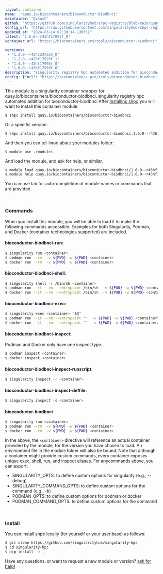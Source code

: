 ```yaml
---
layout: container
name:  "quay.io/biocontainers/bioconductor-biodbnci"
maintainer: "@vsoch"
github: "https://github.com/singularityhub/shpc-registry/blob/main/quay.io/biocontainers/bioconductor-biodbnci/container.yaml"
config_url: "https://raw.githubusercontent.com/singularityhub/shpc-registry/main/quay.io/biocontainers/bioconductor-biodbnci/container.yaml"
updated_at: "2024-03-14 02:39:14.130751"
latest: "1.6.0--r43hf17093f_0"
container_url: "https://biocontainers.pro/tools/bioconductor-biodbnci"

versions:
 - "1.2.0--r42hc247a5b_0"
 - "1.2.0--r42hf17093f_1"
 - "1.4.0--r43hf17093f_0"
 - "1.6.0--r43hf17093f_0"
description: "singularity registry hpc automated addition for bioconductor-biodbnci"
config: {"url": "https://biocontainers.pro/tools/bioconductor-biodbnci", "maintainer": "@vsoch", "description": "singularity registry hpc automated addition for bioconductor-biodbnci", "latest": {"1.6.0--r43hf17093f_0": "sha256:c5140a89e40550c53d3dfbc35e935f7b6f5ef20026a64529b5b3475498bc7003"}, "tags": {"1.2.0--r42hc247a5b_0": "sha256:8d0deda2a9e4bafa50760cd5ba9df461051e744330ccee2d915c09feba5cf1ed", "1.2.0--r42hf17093f_1": "sha256:11d4d14f9c432be0b9e8ec3da37809f6b4fb902127194ca977053757941fc2bc", "1.4.0--r43hf17093f_0": "sha256:2bcdabcffcc22b8a099d12fa6dbd5e96e5f9d5018245528ab67eae6c93a00df9", "1.6.0--r43hf17093f_0": "sha256:c5140a89e40550c53d3dfbc35e935f7b6f5ef20026a64529b5b3475498bc7003"}, "docker": "quay.io/biocontainers/bioconductor-biodbnci"}
---
```


This module is a singularity container wrapper for quay.io/biocontainers/bioconductor-biodbnci.
singularity registry hpc automated addition for bioconductor-biodbnci
After [installing shpc](#install) you will want to install this container module:


```bash
$ shpc install quay.io/biocontainers/bioconductor-biodbnci
```

Or a specific version:

```bash
$ shpc install quay.io/biocontainers/bioconductor-biodbnci:1.6.0--r43hf17093f_0
```

And then you can tell lmod about your modules folder:

```bash
$ module use ./modules
```

And load the module, and ask for help, or similar.

```bash
$ module load quay.io/biocontainers/bioconductor-biodbnci/1.6.0--r43hf17093f_0
$ module help quay.io/biocontainers/bioconductor-biodbnci/1.6.0--r43hf17093f_0
```

You can use tab for auto-completion of module names or commands that are provided.

<br>

### Commands

When you install this module, you will be able to load it to make the following commands accessible.
Examples for both Singularity, Podman, and Docker (container technologies supported) are included.

#### bioconductor-biodbnci-run:

```bash
$ singularity run <container>
$ podman run --rm  -v ${PWD} -w ${PWD} <container>
$ docker run --rm  -v ${PWD} -w ${PWD} <container>
```

#### bioconductor-biodbnci-shell:

```bash
$ singularity shell -s /bin/sh <container>
$ podman run --it --rm --entrypoint /bin/sh  -v ${PWD} -w ${PWD} <container>
$ docker run --it --rm --entrypoint /bin/sh  -v ${PWD} -w ${PWD} <container>
```

#### bioconductor-biodbnci-exec:

```bash
$ singularity exec <container> "$@"
$ podman run --it --rm --entrypoint ""  -v ${PWD} -w ${PWD} <container> "$@"
$ docker run --it --rm --entrypoint ""  -v ${PWD} -w ${PWD} <container> "$@"
```

#### bioconductor-biodbnci-inspect:

Podman and Docker only have one inspect type.

```bash
$ podman inspect <container>
$ docker inspect <container>
```

#### bioconductor-biodbnci-inspect-runscript:

```bash
$ singularity inspect -r <container>
```

#### bioconductor-biodbnci-inspect-deffile:

```bash
$ singularity inspect -d <container>
```



#### bioconductor-biodbnci

```bash
$ singularity run <container>
$ podman run --rm  -v ${PWD} -w ${PWD} <container>
$ docker run --rm  -v ${PWD} -w ${PWD} <container>
```


In the above, the `<container>` directive will reference an actual container provided
by the module, for the version you have chosen to load. An environment file in the
module folder will also be bound. Note that although a container
might provide custom commands, every container exposes unique exec, shell, run, and
inspect aliases. For anycommands above, you can export:

 - SINGULARITY_OPTS: to define custom options for singularity (e.g., --debug)
 - SINGULARITY_COMMAND_OPTS: to define custom options for the command (e.g., -b)
 - PODMAN_OPTS: to define custom options for podman or docker
 - PODMAN_COMMAND_OPTS: to define custom options for the command

<br>

### Install

You can install shpc locally (for yourself or your user base) as follows:

```bash
$ git clone https://github.com/singularityhub/singularity-hpc
$ cd singularity-hpc
$ pip install -e .
```

Have any questions, or want to request a new module or version? [ask for help!](https://github.com/singularityhub/singularity-hpc/issues)